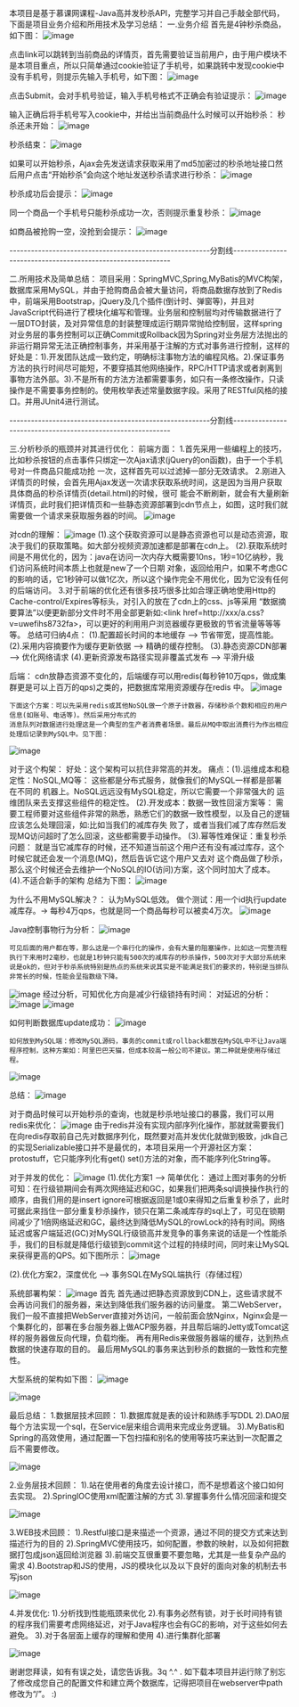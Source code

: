 本项目是基于慕课网课程-Java高并发秒杀API，完整学习并自己手敲全部代码，下面是项目业务介绍和所用技术及学习总结：
一.业务介绍
首先是4钟秒杀商品，如下图：
![image](https://github.com/llsrlmz/seckill/raw/master/src/main/webapp/resources/imags/readme/1.png)

点击link可以跳转到当前商品的详情页，首先需要验证当前用户，由于用户模块不是本项目重点，所以只简单通过cookie验证了手机号，如果跳转中发现cookie中没有手机号，则提示先输入手机号，如下图：
![image](https://github.com/llsrlmz/seckill/raw/master/src/main/webapp/resources/imags/readme/2.png)

点击Submit，会对手机号验证，输入手机号格式不正确会有验证提示：
![image](https://github.com/llsrlmz/seckill/raw/master/src/main/webapp/resources/imags/readme/3.png)

输入正确后将手机号写入cookie中，并给出当前商品什么时候可以开始秒杀：
秒杀还未开始：
![image](https://github.com/llsrlmz/seckill/raw/master/src/main/webapp/resources/imags/readme/4.png)

秒杀结束：
![image](https://github.com/llsrlmz/seckill/raw/master/src/main/webapp/resources/imags/readme/5.png)

如果可以开始秒杀，Ajax会先发送请求获取采用了md5加密过的秒杀地址接口然后用户点击“开始秒杀”会向这个地址发送秒杀请求进行秒杀：
![image](https://github.com/llsrlmz/seckill/raw/master/src/main/webapp/resources/imags/readme/6.png)

秒杀成功后会提示：
![image](https://github.com/llsrlmz/seckill/raw/master/src/main/webapp/resources/imags/readme/7.png)

同一个商品一个手机号只能秒杀成功一次，否则提示重复秒杀：
![image](https://github.com/llsrlmz/seckill/raw/master/src/main/webapp/resources/imags/readme/8.png)

如商品被抢购一空，没抢到会提示：
![image](https://github.com/llsrlmz/seckill/raw/master/src/main/webapp/resources/imags/readme/9.png)

--------------------------------------------------------分割线------------------------------------------------------------

二.所用技术及简单总结：
	项目采用：SpringMVC,Spring,MyBatis的MVC构架，数据库采用MySQL，并由于抢购商品会被大量访问，将商品数据存放到了Redis中，前端采用Bootstrap，jQuery及几个插件(倒计时、弹窗等)，并且对JavaScript代码进行了模块化编写和管理。业务层和控制层均对传输数据进行了一层DTO封装，及对异常信息的封装整理成运行期异常抛给控制层，这样spring对业务层的事务控制可以正确Commit或Rollback因为Spring对业务层方法抛出的非运行期异常无法正确控制事务，并采用基于注解的方式对事务进行控制，这样的好处是：1).开发团队达成一致约定，明确标注事物方法的编程风格。2).保证事务方法的执行时间尽可能短，不要穿插其他网络操作，RPC/HTTP请求或者剥离到事物方法外部。3).不是所有的方法方法都需要事务，如只有一条修改操作，只读操作是不需要事务控制的。使用枚举表述常量数据字段。采用了RESTful风格的接口。并用JUnit4进行测试。

--------------------------------------------------------分割线------------------------------------------------------------

三.分析秒杀的瓶颈并对其进行优化：
前端方面：
	1.首先采用一些编程上的技巧，比如秒杀按钮的点击事件只绑定一次Ajax请求(jQuery的on函数)，由于一个手机号对一件商品只能成功抢
	一次，这样首先可以过滤掉一部分无效请求。
	2.刚进入详情页的时候，会首先用Ajax发送一次请求获取系统时间，这是因为当用户获取具体商品的秒杀详情页(detail.html)的时候，很可
	能会不断刷新，就会有大量刷新详情页，此时我们把详情页和一些静态资源部署到cdn节点上，如图，这时我们就需要做一个请求来获取服务器的时间。
![image](https://github.com/llsrlmz/seckill/raw/master/src/main/webapp/resources/imags/readme/10.png)

对cdn的理解：
![image](https://github.com/llsrlmz/seckill/raw/master/src/main/webapp/resources/imags/readme/11.png)
(1).这个获取资源可以是静态资源也可以是动态资源，取决于我们的获取策略。如大部分视频资源加速都是部署在cdn上。
(2).获取系统时间是不用优化的，因为：java在访问一次内存大概需要10ns，1秒=10亿纳秒，我们访问系统时间本质上也就是new了一个日期
对象，返回给用户，如果不考虑GC的影响的话，它1秒钟可以做1亿次，所以这个操作完全不用优化，因为它没有任何的后端访问。
	3.对于前端的优化还有很多技巧很多比如合理正确地使用Http的Cache-control/Expires等标头，对引入的放在了cdn上的css、js等采用
	“数据摘要算法”以便更新部分文件时不用全部更新如:<link href=http://xxx/a.css?v=uwefihs8732fa>，可以更好的利用用户浏览器缓存更极致的节省流量等等等等。
	总结可归纳4点：
	  (1).配置超长时间的本地缓存 —> 节省带宽，提高性能。
	  (2).采用内容摘要作为缓存更新依据 —> 精确的缓存控制。
	  (3).静态资源CDN部署 —> 优化网络请求
	  (4).更新资源发布路径实现非覆盖式发布 —> 平滑升级

后端：
	cdn放静态资源不变化的，后端缓存可以用redis(每秒钟10万qps，做成集群更是可以上百万的qps)之类的，把数据库常用资源缓存在redis
	中。
  ![image](https://github.com/llsrlmz/seckill/raw/master/src/main/webapp/resources/imags/readme/12.png)

	下面这个方案：可以先采用redis或其他NoSQL做一个原子计数器，存储秒杀个数和相应的用户信息(如账号、电话等)。然后采用分布式的
	消息队列对数据进行处理这是一个典型的生产者消费者场景。最后从MQ中取出消费行为作出相应处理后记录到MySQL中。见下图：
  ![image](https://github.com/llsrlmz/seckill/raw/master/src/main/webapp/resources/imags/readme/13.png)

对于这个构架：
好处：这个架构可以抗住非常高的并发。
痛点：(1).运维成本和稳定性：NoSQL,MQ等：
		      这些都是分布式服务，就像我们的MySQL一样都是部署在不同的	  机器上。NoSQL远远没有MySQL稳定，所以它需要一个非常强大的
		      运维团队来去支撑这些组件的稳定性。
	    (2).开发成本：数据一致性回滚方案等：
		      需要工程师要对这些组件非常的熟悉，熟悉它们的数据一致性模型，以及自己的逻辑应该怎么处理回滚，如:比如当我们的减库存失
		      败了，或者当我们减了库存然后发现MQ访问超时了怎么回滚，这些都需要手动操作。
	    (3).幂等性难保证：重复秒杀问题：
		      就是当它减库存的时候，还不知道当前这个用户还有没有减过库存，这个时候它就还会发一个消息(MQ)，然后告诉它这个用户又去对
		      这个商品做了秒杀，那么这个时候还会去维护一个NoSQL的IO(访问)方案，这个同时加大了成本。
	    (4).不适合新手的架构
总结为下图：
  ![image](https://github.com/llsrlmz/seckill/raw/master/src/main/webapp/resources/imags/readme/14.png)


为什么不用MySQL解决？：
	认为MySQL低效。
	做个测试：用一个id执行update减库存。-> 每秒4万qps，也就是同一个商品每秒可以被卖4万次。
  ![image](https://github.com/llsrlmz/seckill/raw/master/src/main/webapp/resources/imags/readme/15.png)
  
Java控制事物行为分析：
  ![image](https://github.com/llsrlmz/seckill/raw/master/src/main/webapp/resources/imags/readme/16.png)

	可见后面的用户都在等，那么这是一个串行化的操作，会有大量的阻塞操作，比如这一完整流程执行下来用时2毫秒，也就是1秒钟只能有500次的减库存的秒杀操作，500次对于大部分系统来说是ok的，但对于秒杀系统特别是热点的系统来说其实是不能满足我们的要求的，特别是当排队非常长的时候，性能会呈指数级下降。
  
  ![image](https://github.com/llsrlmz/seckill/raw/master/src/main/webapp/resources/imags/readme/17.png)
  经过分析，可知优化方向是减少行级锁持有时间：
  对延迟的分析：
  ![image](https://github.com/llsrlmz/seckill/raw/master/src/main/webapp/resources/imags/readme/18.png)
  ![image](https://github.com/llsrlmz/seckill/raw/master/src/main/webapp/resources/imags/readme/19.png)

如何判断数据库update成功：
  ![image](https://github.com/llsrlmz/seckill/raw/master/src/main/webapp/resources/imags/readme/20.png)
  
	如何放到MySQL端：修改MySQL源码，事务的commit或rollback都放在MySQL中不让Java端程序控制，这种方案如：阿里巴巴天猫，但成本较高一般公司不建议。第二种就是使用存储过程。
  ![image](https://github.com/llsrlmz/seckill/raw/master/src/main/webapp/resources/imags/readme/21.png)

总结：
  ![image](https://github.com/llsrlmz/seckill/raw/master/src/main/webapp/resources/imags/readme/22.png)

对于商品时候可以开始秒杀的查询，也就是秒杀地址接口的暴露，我们可以用redis来优化：
  ![image](https://github.com/llsrlmz/seckill/raw/master/src/main/webapp/resources/imags/readme/23.png)
	由于redis并没有实现内部序列化操作，那就就需要我们在向redis存取前自己先对数据序列化，既然要对高并发优化就做到极致，jdk自己的实现Serializable接口并不是最优的，本项目采用一个开源社区方案：protostuff，它只能序列化有get() set()方法的对象，而不能序列化String等。

对于并发的优化：
  ![image](https://github.com/llsrlmz/seckill/raw/master/src/main/webapp/resources/imags/readme/24.png)
(1).优化方案1 —> 简单优化：
	通过上图对事务的分析可知：在行级锁期间会有两次网络延迟和GC，如果我们把两条sql调换操作执行的顺序，由我们用的是insert ignore可根据返回是1或0来得知之后重复秒杀了，此时可据此来挡住一部分重复秒杀操作，锁只在第二条减库存的sql上了，可见在锁期间减少了1倍网络延迟和GC，最终达到降低MySQL的rowLock的持有时间。网络延迟或客户端延迟(GC)对MySQL行级锁高并发竞争的事务来说的话是一个性能杀手，我们的目标就是降低行级锁到commit这个过程的持续时间，同时来让MySQL来获得更高的QPS。如下图所示：
  ![image](https://github.com/llsrlmz/seckill/raw/master/src/main/webapp/resources/imags/readme/25.png)

(2).优化方案2，深度优化 —> 事务SQL在MySQL端执行（存储过程）

系统部署构架：
	![image](https://github.com/llsrlmz/seckill/raw/master/src/main/webapp/resources/imags/readme/26.png)
首先
	首先通过把静态资源放到CDN上，这些请求就不会再访问我们的服务器，来达到降低我们服务器的访问量度。
	第二WebServer，我们一般不直接把WebServer直接对外访问，一般前面会放Nginx，Nginx会是一个集群化的，部署在多台服务器上做ACP服务器，并且帮后端的Jetty或Tomcat这样的服务器做反向代理，负载均衡。
	再有用Redis来做服务器端的缓存，达到热点数据的快速存取的目的。
	最后用MySQL的事务来达到秒杀的数据的一致性和完整性。

大型系统的架构如下图：
  ![image](https://github.com/llsrlmz/seckill/raw/master/src/main/webapp/resources/imags/readme/27.png)
  
  ![image](https://github.com/llsrlmz/seckill/raw/master/src/main/webapp/resources/imags/readme/28.png)
  
最后总结：
1.数据层技术回顾：
	1).数据库就是表的设计和熟练手写DDL
	2).DAO层每个方法实现一个sql，在Service层来组合调用来完成业务逻辑。
	3).MyBatis和Spring的高效使用，通过配置一下包扫描和别名的使用等技巧来达到一次配置之后不需要修改。
	
  ![image](https://github.com/llsrlmz/seckill/raw/master/src/main/webapp/resources/imags/readme/29.png)

2.业务层技术回顾：
	1).站在使用者的角度去设计接口，而不是想着这个接口如何去实现。
	2).SpringIOC使用xml配置注解的方式
	3).掌握事务什么情况回滚和提交
	
  ![image](https://github.com/llsrlmz/seckill/raw/master/src/main/webapp/resources/imags/readme/30.png)

3.WEB技术回顾：
  1).Restful接口是来描述一个资源，通过不同的提交方式来达到描述行为的目的
	2).SpringMVC使用技巧，如何配置，参数的映射，以及如何把数据打包成json返回给浏览器
	3).前端交互很重要不要忽略，尤其是一些复杂产品的需求
	4).Bootstrap和JS的使用，JS的模块化以及以下良好的面向对象的机制去书写json
	
  ![image](https://github.com/llsrlmz/seckill/raw/master/src/main/webapp/resources/imags/readme/31.png)
	
4.并发优化:
	1).分析找到性能瓶颈来优化
	2).有事务必然有锁，对于长时间持有锁的程序我们需要考虑网络延迟，对于Java程序也会有GC的影响，对于这些如何去避免。
	3).对于各层面上缓存的理解和使用
	4).进行集群化部署
	
  ![image](https://github.com/llsrlmz/seckill/raw/master/src/main/webapp/resources/imags/readme/32.png)

谢谢您拜读，如有有误之处，请您告诉我。3q ^.^ .
如下载本项目并运行除了别忘了修改成您自己的配置文件和建立两个数据库，记得把项目在webserver中path修改为“/”。  :)
